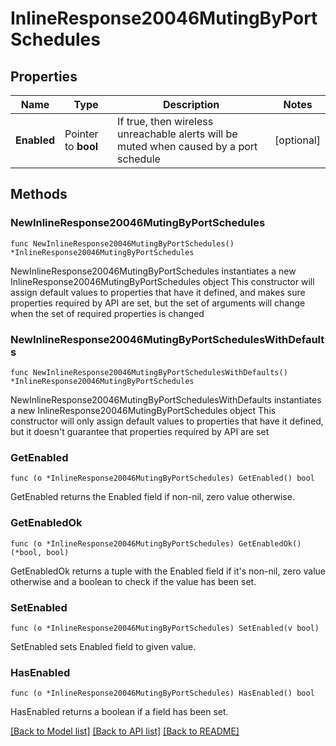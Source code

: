 # InlineResponse20046MutingByPortSchedules

## Properties

Name | Type | Description | Notes
------------ | ------------- | ------------- | -------------
**Enabled** | Pointer to **bool** | If true, then wireless unreachable alerts will be muted when caused by a port schedule | [optional] 

## Methods

### NewInlineResponse20046MutingByPortSchedules

`func NewInlineResponse20046MutingByPortSchedules() *InlineResponse20046MutingByPortSchedules`

NewInlineResponse20046MutingByPortSchedules instantiates a new InlineResponse20046MutingByPortSchedules object
This constructor will assign default values to properties that have it defined,
and makes sure properties required by API are set, but the set of arguments
will change when the set of required properties is changed

### NewInlineResponse20046MutingByPortSchedulesWithDefaults

`func NewInlineResponse20046MutingByPortSchedulesWithDefaults() *InlineResponse20046MutingByPortSchedules`

NewInlineResponse20046MutingByPortSchedulesWithDefaults instantiates a new InlineResponse20046MutingByPortSchedules object
This constructor will only assign default values to properties that have it defined,
but it doesn't guarantee that properties required by API are set

### GetEnabled

`func (o *InlineResponse20046MutingByPortSchedules) GetEnabled() bool`

GetEnabled returns the Enabled field if non-nil, zero value otherwise.

### GetEnabledOk

`func (o *InlineResponse20046MutingByPortSchedules) GetEnabledOk() (*bool, bool)`

GetEnabledOk returns a tuple with the Enabled field if it's non-nil, zero value otherwise
and a boolean to check if the value has been set.

### SetEnabled

`func (o *InlineResponse20046MutingByPortSchedules) SetEnabled(v bool)`

SetEnabled sets Enabled field to given value.

### HasEnabled

`func (o *InlineResponse20046MutingByPortSchedules) HasEnabled() bool`

HasEnabled returns a boolean if a field has been set.


[[Back to Model list]](../README.md#documentation-for-models) [[Back to API list]](../README.md#documentation-for-api-endpoints) [[Back to README]](../README.md)


